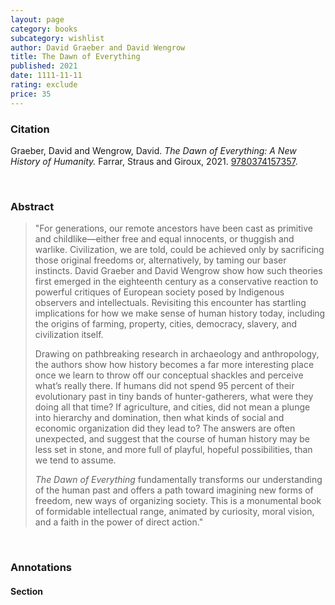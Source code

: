 ```yaml
---
layout: page
category: books
subcategory: wishlist
author: David Graeber and David Wengrow
title: The Dawn of Everything
published: 2021
date: 1111-11-11
rating: exclude
price: 35
---
```


### Citation

Graeber, David and Wengrow, David. *The Dawn of Everything: A New History of Humanity.* Farrar, Straus and Giroux, 2021. [9780374157357](https://us.macmillan.com/books/9780374157357/thedawnofeverything).

<br>

### Abstract

> "For generations, our remote ancestors have been cast as primitive and childlike—either free and equal innocents, or thuggish and warlike. Civilization, we are told, could be achieved only by sacrificing those original freedoms or, alternatively, by taming our baser instincts. David Graeber and David Wengrow show how such theories first emerged in the eighteenth century as a conservative reaction to powerful critiques of European society posed by Indigenous observers and intellectuals. Revisiting this encounter has startling implications for how we make sense of human history today, including the origins of farming, property, cities, democracy, slavery, and civilization itself.  
>   
> Drawing on pathbreaking research in archaeology and anthropology, the authors show how history becomes a far more interesting place once we learn to throw off our conceptual shackles and perceive what’s really there. If humans did not spend 95 percent of their evolutionary past in tiny bands of hunter-gatherers, what were they doing all that time? If agriculture, and cities, did not mean a plunge into hierarchy and domination, then what kinds of social and economic organization did they lead to? The answers are often unexpected, and suggest that the course of human history may be less set in stone, and more full of playful, hopeful possibilities, than we tend to assume.  
>  
> _The Dawn of Everything_ fundamentally transforms our understanding of the human past and offers a path toward imagining new forms of freedom, new ways of organizing society. This is a monumental book of formidable intellectual range, animated by curiosity, moral vision, and a faith in the power of direct action."

<br>

### Annotations

#### Section

<br>
